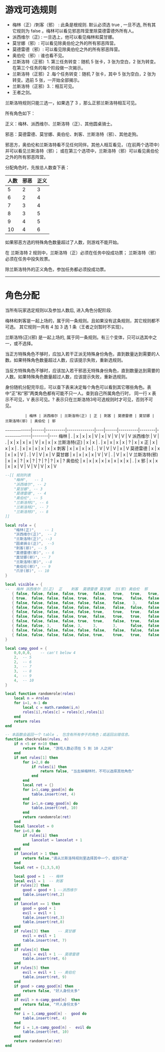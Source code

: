 游戏可选规则
============

* 梅林（正）/刺客（邪） : 此条是根规则. 默认必须选 true , 一旦不选, 所有其它规则为 false 。梅林可以看见邪恶阵营里除莫德雷德外所有人。
* 派西维尔（正) : 一旦选上，他可以看见梅林和莫甘娜。
* 莫甘娜（邪）: 可以看见除奥伯伦之外的所有邪恶阵营。
* 莫德雷德（邪）: 可以看见除奥伯伦之外的所有邪恶阵营。
* 奥伯伦（邪）: 谁也看不见。
* 兰斯洛特（正邪）1. 第三任务转变：随机 5 张卡，3 张为空白，2 张为转变。在第三个任务的每个阶段做一次揭示。
* 兰斯洛特（正邪）2 .每个任务转变：随机 7 张卡，其中 5 张为空白，2 张为转变。选前 5 张，一开始全部揭示。
* 兰斯洛特（正邪）3.：相互可见。
* 王者之剑。

兰斯洛特规则只能三选一，如果选了 3 ，那么正邪兰斯洛特相互可见。

所有角色如下：

正义：梅林、派西维尔、兰斯洛特（正）、其他圆桌骑士。

邪恶：莫德雷德、莫甘娜、奥伯伦、刺客、兰斯洛特（邪）、其他走狗。

邪恶方，奥伯伦和兰斯洛特看不见任何同伴。其他人相互看见，（在前两个选项中）并可以看见兰斯洛特（邪）；
或在第三个选项中，兰斯洛特（邪）可以看见奥伯伦之外的所有邪恶阵营。

分配角色时，先按总人数查下表：

人数 | 邪恶 | 正义
-----|------|-----
5    | 2    | 3
6    | 2    | 4
7    | 3    | 4
8    | 3    | 5
9    | 4    | 5
10   | 4    | 6

如果邪恶方选的特殊角色数量超过了人数，则游戏不能开始。

在 兰斯洛特 2 规则中，兰斯洛特（正）必须在任务中投成功票；
兰斯洛特（邪）必须在任务中投失败票。

除兰斯洛特外的正义角色，参加任务都必须投成功票。


------

角色分配
========

当所有玩家选定规则以及参加人数后, 进入角色分配阶段.

梅林和刺客是一起上场的，属于同一条规则。且如果没有这条规则，其它规则都不可选。
其它规则一共有 4 加 3 选 1 条（王者之剑暂时不实现）。

兰斯洛特(正)(邪) 是一起上场的, 属于同一条规则。有三个变体，只可以选其中之一，或不选择。

当正方特殊角色不够时，应加入若干正派无特殊身份角色，直到数量达到需要的人数。如果特殊角色数量超过人数，应该提示失败，重新选规则。

当反方特殊角色不够时，应该加入若干邪恶无特殊身份角色，直到数量达到需要的人数。如果特殊角色数量超过人数，应该提示失败，重新选规则。

身份随机分配完毕后，可以查下表来决定每个角色可以看到其它哪些角色。表中“正”和“邪”两类角色都有可能不只一人。查到自己所属角色行时，
同一行 x 表示不可见，V 表示可见。? 表示只在兰斯洛特3号可选规则时才可见，否则不可见。


             | 梅林 | 派西维尔 | 兰斯洛特(正) | 正 | 刺客 | 莫德雷德 | 莫甘娜 | 兰斯洛特(邪) | 奥伯伦 | 邪
-------------|------|----------|--------------|----|------|----------|--------|--------------|--------|----
梅林         |  .   |   x      |      x       | x  |  V   |    x     |   V    |     V        |    V   | V
派西维尔     |  V   |   .      |      x       | x  |  x   |    x     |   V    |     x        |    x   | x
兰斯洛特(正) |  x   |   x      |      .       | x  |  x   |    x     |   x    |     ?        |    x   | x
正           |  x   |   x      |      x       | .  |  x   |    x     |   x    |     x        |    x   | x
刺客         |  x   |   x      |      x       | x  |  .   |    V     |   V    |     V        |    x   | V
莫德雷德     |  x   |   x      |      x       | x  |  V   |    .     |   V    |     V        |    x   | V
莫甘娜       |  x   |   x      |      x       | x  |  V   |    V     |   .    |     V        |    x   | V
兰斯洛特(邪) |  x   |   x      |      ?       | x  |  ?   |    ?     |   ?    |     ?        |    x   | ?
奥伯伦       |  x   |   x      |      x       | x  |  x   |    x     |   x    |     x        |    .   | x
邪           |  x   |   x      |      x       | x  |  V   |    V     |   V    |     V        |    x   | V


```lua
--[[ 规则列表
	"梅林",	-- 1
	"派西维尔", -- 2
	"莫甘娜", -- 3
	"莫德雷德", -- 4
	"奥伯伦", -- 5
	"兰斯洛特1", -- 6
	"兰斯洛特2", -- 7
	"兰斯洛特3", -- 8
]]

local role = {
	"梅林(正)",	-- 1
	"派西维尔(正)",	-- 2
	"兰斯洛特(正)", --3
	"圆桌骑士(正)",	--5
	"刺客(邪)", -- 5
	"莫德雷德(邪)", -- 6
	"莫甘娜(邪)", -- 7
	"兰斯洛特(邪)", --8
	"奥伯伦(邪)", -- 9
	"爪牙(邪)", -- 10
}

local visible = {
--   梅林 派西维尔 兰(正)  正    刺客  莫德雷德 莫甘娜  兰(邪) 奥伯伦  邪
   { false, false, false, false, true,  false,   true,   true,   true,  true },   --梅林
   { true,  false, false, false, true,  false,   true,   false,  false, false },  --派西维尔
   { false, false, false, false, false, false,   false,   3,     false, false },  --兰(正)
   { false, false, false, false, false, false,   false,  false,  false, false },  --正
   { false, false, false, false, false, true,    true,   true,   false, true },	  --刺客
   { false, false, false, false, true,  false,   true,   true,   false, true },   --莫德雷德
   { false, false, false, false, true,  true,    false,  true,   false, true },   --莫甘娜
   { false, false, 3,     false, 3,     3,       3,      false,  false, 3 },      --兰(邪)
   { false, false, false, false, false, false,   false,  false,  false, false },  --奥伯伦
   { false, false, false, false, false, true,    true,   true,   false, true },	  --刺客
}

local camp_good = {
	0,0,0,0,	-- can't below 4
	2,	-- 5
	2,	-- 6
	3,	-- 7
	3,	-- 8
	4,	-- 9
	4,	-- 10
}

local function randomrole(roles)
	local n = #roles
	for i=1, n-1 do
		local c = math.random(i,n)
		roles[i],roles[c] = roles[c],roles[i]
	end
	return roles
end

-- 本函数会返回一个 table ， 包含有所有参于的角色；或返回出错信息。
function checkrules(rules, n)
	if n <5 or n>10 then
		return false, "游戏人数必须在 5 到 10 人之间"
	end
	if not rules[1] then
		for i=2,8 do
			if rules[i] then
				return false, "当去掉梅林时，不可以选择其他角色"
			end
		end
		local ret = {}
		for i=1,camp_good[n] do
			table.insert(ret, 4)
		end
		for i=1,n-camp_good[n] do
			table.insert(ret, 10)
		end
		return randomrole(ret)
	end
	local lancelot = 0
	for i=6,8 do
		if rules[i] then
			lancelot = lancelot + 1
		end
	end
	if lancelot > 1 then
		return false,"请从兰斯洛特规则里选择其中一个，或则不选"
	end
	local ret = {1,3,5,8}

	local good = 1	-- 梅林
	local evil = 1	-- 刺客
	if rules[2] then
		good = good + 1	--派西维尔
		table.insert(ret,2)
	end
	if lancelot == 1 then
		good = good + 1
		evil = evil + 1
		table.insert(ret,3)
		table.insert(ret,8)
	end
	if rules[3] then	-- 莫甘娜
		evil = evil + 1
		table.insert(ret, 7)
	end
	if rules[4] then
		evil = evil + 1	-- 莫德雷德
		table.insert(ret, 6)
	end
	if rules[5] then
		evil = evil + 1	-- 奥伯伦
		table.insert(ret, 9)
	end
	if good > camp_good[n] then
		return false, "好人身份太多"
	end
	if evil > n-camp_good[n]  then
		return false, "坏人身份太多"
	end
	for i = 1,camp_good[n] -  good do
		table.insert(ret, 4)
	end
	for i = 1,n-camp_good[n] -  evil do
		table.insert(ret, 10)
	end
	return randomrole(ret)
end
```
